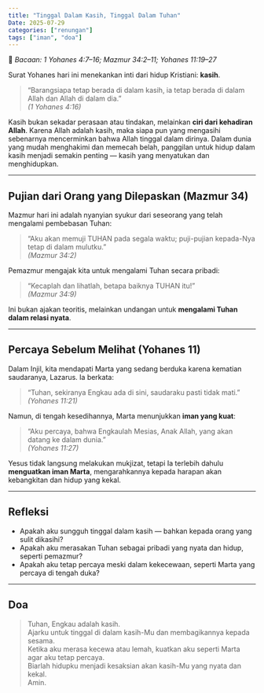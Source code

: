 ```yaml
---
title: "Tinggal Dalam Kasih, Tinggal Dalam Tuhan"
Date: 2025-07-29
categories: ["renungan"]
tags: ["iman", "doa"]
---
```


📖 _Bacaan: 1 Yohanes 4:7–16; Mazmur 34:2–11; Yohanes 11:19–27_

Surat Yohanes hari ini menekankan inti dari hidup Kristiani: **kasih**.

> “Barangsiapa tetap berada di dalam kasih, ia tetap berada di dalam Allah dan Allah di dalam dia.”  
> _(1 Yohanes 4:16)_

Kasih bukan sekadar perasaan atau tindakan, melainkan **ciri dari kehadiran Allah**. Karena Allah adalah kasih, maka siapa pun yang mengasihi sebenarnya mencerminkan bahwa Allah tinggal dalam dirinya. Dalam dunia yang mudah menghakimi dan memecah belah, panggilan untuk hidup dalam kasih menjadi semakin penting — kasih yang menyatukan dan menghidupkan.

---

## Pujian dari Orang yang Dilepaskan (Mazmur 34)

Mazmur hari ini adalah nyanyian syukur dari seseorang yang telah mengalami pembebasan Tuhan:

> “Aku akan memuji TUHAN pada segala waktu; puji-pujian kepada-Nya tetap di dalam mulutku.”  
> _(Mazmur 34:2)_

Pemazmur mengajak kita untuk mengalami Tuhan secara pribadi:

> “Kecaplah dan lihatlah, betapa baiknya TUHAN itu!”  
> _(Mazmur 34:9)_

Ini bukan ajakan teoritis, melainkan undangan untuk **mengalami Tuhan dalam relasi nyata**.

---

## Percaya Sebelum Melihat (Yohanes 11)

Dalam Injil, kita mendapati Marta yang sedang berduka karena kematian saudaranya, Lazarus. Ia berkata:

> “Tuhan, sekiranya Engkau ada di sini, saudaraku pasti tidak mati.”  
> _(Yohanes 11:21)_

Namun, di tengah kesedihannya, Marta menunjukkan **iman yang kuat**:

> “Aku percaya, bahwa Engkaulah Mesias, Anak Allah, yang akan datang ke dalam dunia.”  
> _(Yohanes 11:27)_

Yesus tidak langsung melakukan mukjizat, tetapi Ia terlebih dahulu **menguatkan iman Marta**, mengarahkannya kepada harapan akan kebangkitan dan hidup yang kekal.

---

## Refleksi

- Apakah aku sungguh tinggal dalam kasih — bahkan kepada orang yang sulit dikasihi?
- Apakah aku merasakan Tuhan sebagai pribadi yang nyata dan hidup, seperti pemazmur?
- Apakah aku tetap percaya meski dalam kekecewaan, seperti Marta yang percaya di tengah duka?

---

## Doa

> Tuhan, Engkau adalah kasih.  
> Ajarku untuk tinggal di dalam kasih-Mu dan membagikannya kepada sesama.  
> Ketika aku merasa kecewa atau lemah, kuatkan aku seperti Marta agar aku tetap percaya.  
> Biarlah hidupku menjadi kesaksian akan kasih-Mu yang nyata dan kekal.  
> Amin.
